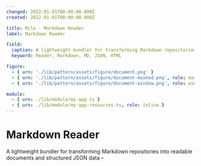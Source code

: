 ```yaml
---
changed: 2022-01-01T00:00:00.000Z
created: 2022-01-01T00:00:00.000Z

title: Milo - Markdown Reader
label: Markdown Reader

field:
  caption: A lightweight bundler for transforming Markdown repositories into readable documents and structured JSON data –
  keyword: Reader, Markdown, MD, JSON, HTML

figure:
  - { urn: './lib/pattern/assets/figure/document.png' }
  - { urn: './lib/pattern/assets/figure/document-masked.png', role: masked }
  - { urn: './lib/pattern/assets/figure/document-window.png', role: window }

module:
  - { urn: ./lib/module/my-app.ts }
  - { urn: ./lib/module/my-app-resources.ts, role: inline }
---
```


# Markdown Reader

A lightweight bundler for transforming Markdown repositories into readable documents and structured JSON data –
